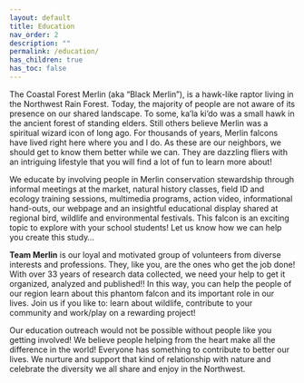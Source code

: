 ```yaml
---
layout: default
title: Education
nav_order: 2
description: ""
permalink: /education/
has_children: true
has_toc: false
---
```


The Coastal Forest Merlin (aka “Black Merlin”), is a hawk-like raptor living in the Northwest Rain Forest. Today, the majority of people are not aware of its presence on our shared landscape. To some, ka’la ki’do was a small hawk in the ancient forest of standing elders. Still others believe Merlin was a spiritual wizard icon of long ago. For thousands of years, Merlin falcons have lived right here where you and I do. As these are our neighbors, we should get to know them better while we can. They are dazzling fliers with an intriguing lifestyle that you will find a lot of fun to learn more about!

We educate by involving people in Merlin conservation stewardship through informal meetings at the market, natural history classes, field ID and ecology training sessions, multimedia programs, action video, informational hand-outs, our webpage and an insightful educational display shared at regional bird, wildlife and environmental festivals. This falcon is an exciting topic to explore with your school students! Let us know how we can help you create this study…

**Team Merlin** is our loyal and motivated group of volunteers from diverse interests and professions. They, like you, are the ones who get the job done! With over 33 years of research data collected, we need your help to get it organized, analyzed and published!! In this way, you can help the people of our region learn about this phantom falcon and its important role in our lives. Join us if you like to: learn about wildlife, contribute to your community and work/play on a rewarding project!

Our education outreach would not be possible without people like you getting involved! We believe people helping from the heart make all the difference in the world! Everyone has something to contribute to better our lives. We nurture and support that kind of relationship with nature and celebrate the diversity we all share and enjoy in the Northwest.
